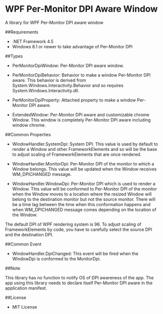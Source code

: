 ﻿WPF Per-Monitor DPI Aware Window
================================

A library for WPF Per-Monitor DPI aware window

##Requirements

 * .NET Framework 4.5
 * Windows 8.1 or newer to take advantage of Per-Monitor DPI

##Types

 - PerMonitorDpiWindow: Per-Monitor DPI aware window.

 - PerMonitorDpiBehavior: Behavior to make a window Per-Monitor DPI aware. This behavior is derived from System.Windows.Interactivity.Behavior and so requires System.Windows.Interactivity.dll.

 - PerMonitorDpiProperty: Attached property to make a window Per-Monitor DPI aware.

 - ExtendedWindow: Per-Monitor DPI aware and customizable chrome Window. This window is completely Per-Monitor DPI aware including window chrome.

##Common Properties

 - WindowHandler.SystemDpi: System DPI. This value is used by default to render a Window and other FrameworkElements and so will be the base to adjust scaling of FrameworkElements that are once rendered.

 - WindowHandler.MonitorDpi: Per-Monitor DPI of the monitor to which a Window belongs. This value will be updated when the Window receives WM_DPICHANGED message.

 - WindowHandler.WindowDpi: Per-Monitor DPI which is used to render a Window. This value will be conformed to Per-Monitor DPI of the monitor when the Window moves to a location where the resized Window will belong to the destination monitor but not the source monitor. There will be a time lag between the time when this conformation happens and when WM_DPICHANGED message comes depending on the location of the Window.

The default DPI of WPF rendering system is 96. To adjust scaling of FrameworkElements by code, you have to carefully select the source DPI and the destination DPI.

##Common Event

 - WindowHandler.DpiChanged: This event will be fired when the WindowDpi is conformed to the MonitorDpi.

##Note

This library has no function to notify OS of DPI awareness of the app. The app using this library needs to declare itself Per-Monitor DPI aware in the application manifest.

##License

 - MIT License
